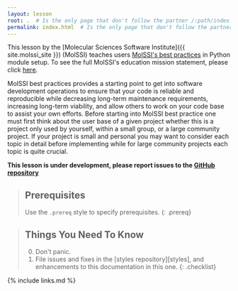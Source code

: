 ```yaml
---
layout: lesson
root: .  # Is the only page that don't follow the partner /:path/index.html
permalink: index.html  # Is the only page that don't follow the partner /:path/index.html
---
```


This lesson by the [Molecular Sciences Software Institute]({{ site.molssi_site }}) (MolSSI)
teaches users [MolSSI's best practices](http://molssi.org/education/best-practices/)
in Python module setup. To see the full MolSSI's education mission statement, please click
[here](http://molssi.org/education/education-mission-statement/).

MolSSI best practices provides a starting point to get into software
development operations to ensure that your code is reliable and reproducible
while decreasing long-term maintenance requirements, increasing long-term
viability, and allow others to work on your code base to assist your own
efforts. Before starting into MolSSI best practice one must first think about
the user base of a given project whether this is a project only used by
yourself, within a small group, or a large community project. If your project
is small and personal you may want to consider each topic in detail before
implementing while for large community projects each topic is quite crucial.

**This lesson is under development, please report issues to the [GitHub
repository](https://github.com/MolSSI-Education/CMS-Python-DevOps)**

> ## Prerequisites
>
> Use the `.prereq` style to specify prerequisites.
{: .prereq}

> ## Things You Need To Know
>
> 0.  Don't panic.
> 1.  File issues and fixes in the [styles repository][styles],
>     and enhancements to this documentation in this one.
{: .checklist}

{% include links.md %}

